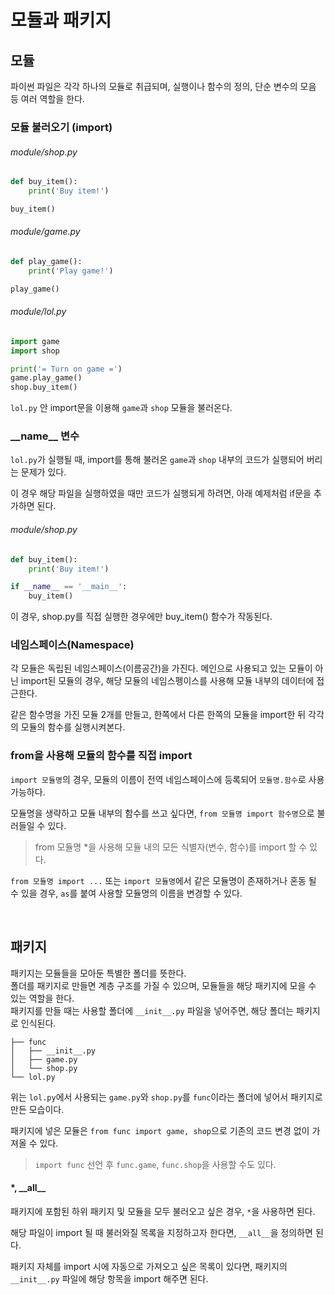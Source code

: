 # 모듈과 패키지

## 모듈
파이썬 파일은 각각 하나의 모듈로 취급되며, 실행이나 함수의 정의, 단순 변수의 모음 등 여러 역할을 한다.

### 모듈 불러오기 (import)

###### module/shop.py

```python
def buy_item():
    print('Buy item!')

buy_item()
```

###### module/game.py

```python
def play_game():
    print('Play game!')

play_game()
```

###### module/lol.py

```python
import game
import shop

print('= Turn on game =')
game.play_game()
shop.buy_item()
```

`lol.py` 안 import문을 이용해 `game`과 `shop` 모듈을 불러온다.

### \_\_name\_\_ 변수

`lol.py`가 실행될 때, import를 통해 불러온 `game`과 `shop` 내부의 코드가 실행되어 버리는 문제가 있다.

이 경우 해당 파일을 실행하였을 때만 코드가 실행되게 하려면, 아래 예제처럼 if문을 추가하면 된다.

###### module/shop.py

```python
def buy_item():
    print('Buy item!')

if __name__ == '__main__':
    buy_item()
```
이 경우, shop.py를 직접 실행한 경우에만 buy_item() 함수가 작동된다.

### 네임스페이스(Namespace)
각 모듈은 독립된 네임스페이스(이름공간)을 가진다. 메인으로 사용되고 있는 모듈이 아닌 import된 모듈의 경우, 해당 모듈의 네임스펭이스를 사용해 모듈 내부의 데이터에 접근한다.

같은 함수명을 가진 모듈 2개를 만들고, 한쪽에서 다른 한쪽의 모듈을 import한 뒤 각각의 모듈의 함수를 실행시켜본다.

### from을 사용해 모듈의 함수를 직접 import

`import 모듈명`의 경우, 모듈의 이름이 전역 네임스페이스에 등록되어 `모듈명.함수`로 사용가능하다.

모듈명을 생략하고 모듈 내부의 함수를 쓰고 싶다면, `from 모듈명 import 함수명`으로 불러들일 수 있다.

>from 모듈명 *을 사용해 모듈 내의 모든 식별자(변수, 함수)를 import 할 수 있다.

`from 모듈명 import ...` 또는 `import 모듈명`에서 같은 모듈명이 존재하거나 혼동 될 수 있을 경우, `as`를 붙여 사용할 모듈명의 이름을 변경할 수 있다.

<br>

## 패키지

패키지는 모듈들을 모아둔 특별한 폴더를 뜻한다.  
폴더를 패키지로 만들면 계층 구조를 가질 수 있으며, 모듈들을 해당 패키지에 모을 수 있는 역할을 한다.  
패키지를 만들 때는 사용할 폴더에 `__init__.py` 파일을 넣어주면, 해당 폴더는 패키지로 인식된다.

```
├── func
│   ├── __init__.py
│   ├── game.py
│   └── shop.py
└── lol.py
```
위는 `lol.py`에서 사용되는 `game.py`와 `shop.py`를 `func`이라는 폴더에 넣어서 패키지로 만든 모습이다.

패키지에 넣은 모듈은 `from func import game, shop`으로 기존의 코드 변경 없이 가져올 수 있다.

>`import func` 선언 후 `func.game`, `func.shop`을 사용할 수도 있다.

#### *, \_\_all\_\_
패키지에 포함된 하위 패키지 및 모듈을 모두 불러오고 싶은 경우, `*`을 사용하면 된다.  

해당 파일이 import 될 때 불러와질 목록을 지정하고자 한다면, `__all__`을 정의하면 된다.

패키지 자체를 import 시에 자동으로 가져오고 싶은 목록이 있다면, 패키지의 `__init__.py` 파일에 해당 항목을 import 해주면 된다.